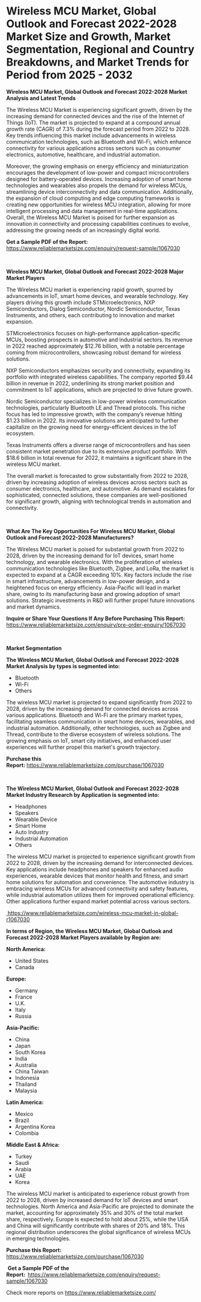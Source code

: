 <p><h1>Wireless MCU Market, Global Outlook and Forecast 2022-2028 Market Size and Growth, Market Segmentation, Regional and Country Breakdowns, and Market Trends for Period from 2025 -  2032</h1></p><p><strong>Wireless MCU Market, Global Outlook and Forecast 2022-2028 Market Analysis and Latest Trends</strong></p>
<p><p>The Wireless MCU Market is experiencing significant growth, driven by the increasing demand for connected devices and the rise of the Internet of Things (IoT). The market is projected to expand at a compound annual growth rate (CAGR) of 7.3% during the forecast period from 2022 to 2028. Key trends influencing this market include advancements in wireless communication technologies, such as Bluetooth and Wi-Fi, which enhance connectivity for various applications across sectors such as consumer electronics, automotive, healthcare, and industrial automation.</p><p>Moreover, the growing emphasis on energy efficiency and miniaturization encourages the development of low-power and compact microcontrollers designed for battery-operated devices. Increasing adoption of smart home technologies and wearables also propels the demand for wireless MCUs, streamlining device interconnectivity and data communication. Additionally, the expansion of cloud computing and edge computing frameworks is creating new opportunities for wireless MCU integration, allowing for more intelligent processing and data management in real-time applications. Overall, the Wireless MCU Market is poised for further expansion as innovation in connectivity and processing capabilities continues to evolve, addressing the growing needs of an increasingly digital world.</p></p>
<p><strong>Get a Sample PDF of the Report:&nbsp;</strong> <a href="https://www.reliablemarketsize.com/enquiry/request-sample/1067030?utm_campaign=3550&utm_medium=2&utm_source=Github&utm_content=ia&utm_term=21032025&utm_id=wireless-mcu-market-global-outlook-and-forecast-2022-2028">https://www.reliablemarketsize.com/enquiry/request-sample/1067030</a></p>
<p>&nbsp;</p>
<p><strong>Wireless MCU Market, Global Outlook and Forecast 2022-2028 Major Market Players</strong></p>
<p><p>The Wireless MCU market is experiencing rapid growth, spurred by advancements in IoT, smart home devices, and wearable technology. Key players driving this growth include STMicroelectronics, NXP Semiconductors, Dialog Semiconductor, Nordic Semiconductor, Texas Instruments, and others, each contributing to innovation and market expansion.</p><p>STMicroelectronics focuses on high-performance application-specific MCUs, boosting prospects in automotive and industrial sectors. Its revenue in 2022 reached approximately $12.76 billion, with a notable percentage coming from microcontrollers, showcasing robust demand for wireless solutions.</p><p>NXP Semiconductors emphasizes security and connectivity, expanding its portfolio with integrated wireless capabilities. The company reported $9.44 billion in revenue in 2022, underlining its strong market position and commitment to IoT applications, which are projected to drive future growth.</p><p>Nordic Semiconductor specializes in low-power wireless communication technologies, particularly Bluetooth LE and Thread protocols. This niche focus has led to impressive growth, with the company’s revenue hitting $1.23 billion in 2022. Its innovative solutions are anticipated to further capitalize on the growing need for energy-efficient devices in the IoT ecosystem.</p><p>Texas Instruments offers a diverse range of microcontrollers and has seen consistent market penetration due to its extensive product portfolio. With $18.6 billion in total revenue for 2022, it maintains a significant share in the wireless MCU market.</p><p>The overall market is forecasted to grow substantially from 2022 to 2028, driven by increasing adoption of wireless devices across sectors such as consumer electronics, healthcare, and automotive. As demand escalates for sophisticated, connected solutions, these companies are well-positioned for significant growth, aligning with technological trends in automation and connectivity.</p></p>
<p>&nbsp;</p>
<p><strong>What Are The Key Opportunities For Wireless MCU Market, Global Outlook and Forecast 2022-2028 Manufacturers?</strong></p>
<p><p>The Wireless MCU market is poised for substantial growth from 2022 to 2028, driven by the increasing demand for IoT devices, smart home technology, and wearable electronics. With the proliferation of wireless communication technologies like Bluetooth, Zigbee, and LoRa, the market is expected to expand at a CAGR exceeding 10%. Key factors include the rise in smart infrastructure, advancements in low-power design, and a heightened focus on energy efficiency. Asia-Pacific will lead in market share, owing to its manufacturing base and growing adoption of smart solutions. Strategic investments in R&D will further propel future innovations and market dynamics.</p></p>
<p><strong>Inquire or Share Your Questions If Any Before Purchasing This Report:</strong> <a href="https://www.reliablemarketsize.com/enquiry/pre-order-enquiry/1067030?utm_campaign=3550&utm_medium=2&utm_source=Github&utm_content=ia&utm_term=21032025&utm_id=wireless-mcu-market-global-outlook-and-forecast-2022-2028">https://www.reliablemarketsize.com/enquiry/pre-order-enquiry/1067030</a></p>
<p>&nbsp;</p>
<p><strong>Market Segmentation</strong></p>
<p><strong>The Wireless MCU Market, Global Outlook and Forecast 2022-2028 Market Analysis by types is segmented into:</strong></p>
<p><ul><li>Bluetooth</li><li>Wi-Fi</li><li>Others</li></ul></p>
<p><p>The wireless MCU market is projected to expand significantly from 2022 to 2028, driven by the increasing demand for connected devices across various applications. Bluetooth and Wi-Fi are the primary market types, facilitating seamless communication in smart home devices, wearables, and industrial automation. Additionally, other technologies, such as Zigbee and Thread, contribute to the diverse ecosystem of wireless solutions. The growing emphasis on IoT, smart city initiatives, and enhanced user experiences will further propel this market's growth trajectory.</p></p>
<p><strong>Purchase this Report:&nbsp;</strong><a href="https://www.reliablemarketsize.com/purchase/1067030?utm_campaign=3550&utm_medium=2&utm_source=Github&utm_content=ia&utm_term=21032025&utm_id=wireless-mcu-market-global-outlook-and-forecast-2022-2028">https://www.reliablemarketsize.com/purchase/1067030</a></p>
<p>&nbsp;</p>
<p><strong>The Wireless MCU Market, Global Outlook and Forecast 2022-2028 Market Industry Research by Application is segmented into:</strong></p>
<p><ul><li>Headphones</li><li>Speakers</li><li>Wearable Device</li><li>Smart Home</li><li>Auto Industry</li><li>Industrial Automation</li><li>Others</li></ul></p>
<p><p>The wireless MCU market is projected to experience significant growth from 2022 to 2028, driven by the increasing demand for interconnected devices. Key applications include headphones and speakers for enhanced audio experiences, wearable devices that monitor health and fitness, and smart home solutions for automation and convenience. The automotive industry is embracing wireless MCUs for advanced connectivity and safety features, while industrial automation utilizes them for improved operational efficiency. Other applications further expand market potential across various sectors.</p></p>
<p><a href="https://www.reliablemarketsize.com/wireless-mcu-market-in-global-r1067030?utm_campaign=3550&utm_medium=2&utm_source=Github&utm_content=ia&utm_term=21032025&utm_id=wireless-mcu-market-global-outlook-and-forecast-2022-2028">&nbsp;https://www.reliablemarketsize.com/wireless-mcu-market-in-global-r1067030</a></p>
<p><strong>In terms of Region, the Wireless MCU Market, Global Outlook and Forecast 2022-2028 Market Players available by Region are:</strong></p>
<p>
    <p> <strong> North America: </strong>
        <ul>
            <li>United States</li>
            <li>Canada</li>
        </ul>
        </p> 
    <p> <strong> Europe: </strong>
        <ul>
            <li>Germany</li>
            <li>France</li>
            <li>U.K.</li>
            <li>Italy</li>
            <li>Russia</li>
        </ul>
        </p> 
    <p> <strong> Asia-Pacific: </strong>
        <ul>
            <li>China</li>
            <li>Japan</li>
            <li>South Korea</li>
            <li>India</li>
            <li>Australia</li>
            <li>China Taiwan</li>
            <li>Indonesia</li>
            <li>Thailand</li>
            <li>Malaysia</li>
        </ul>
        </p> 
    <p> <strong> Latin America: </strong>
        <ul>
            <li>Mexico</li>
            <li>Brazil</li>
            <li>Argentina Korea</li>
            <li>Colombia</li>
        </ul>
        </p> 
    <p> <strong> Middle East & Africa: </strong>
        <ul>
            <li>Turkey</li>
            <li>Saudi</li>
            <li>Arabia</li>
            <li>UAE</li>
            <li>Korea</li>
        </ul>
    </p>
    </p>
<p><p>The wireless MCU market is anticipated to experience robust growth from 2022 to 2028, driven by increased demand for IoT devices and smart technologies. North America and Asia-Pacific are projected to dominate the market, accounting for approximately 35% and 30% of the total market share, respectively. Europe is expected to hold about 25%, while the USA and China will significantly contribute with shares of 20% and 18%. This regional distribution underscores the global significance of wireless MCUs in emerging technologies.</p></p>
<p><strong>Purchase this Report: </strong><a href="https://www.reliablemarketsize.com/purchase/1067030?utm_campaign=3550&utm_medium=2&utm_source=Github&utm_content=ia&utm_term=21032025&utm_id=wireless-mcu-market-global-outlook-and-forecast-2022-2028">https://www.reliablemarketsize.com/purchase/1067030</a></p>
<p>&nbsp;<strong>Get a Sample PDF of the Report:&nbsp;&nbsp;</strong><a href="https://www.reliablemarketsize.com/enquiry/request-sample/1067030?utm_campaign=3550&utm_medium=2&utm_source=Github&utm_content=ia&utm_term=21032025&utm_id=wireless-mcu-market-global-outlook-and-forecast-2022-2028">https://www.reliablemarketsize.com/enquiry/request-sample/1067030</a></p>
<p><strong></strong></p>
<p>Check more reports on <a href="https://www.reliablemarketsize.com/?utm_campaign=3550&utm_medium=2&utm_source=Github&utm_content=ia&utm_term=21032025&utm_id=wireless-mcu-market-global-outlook-and-forecast-2022-2028">https://www.reliablemarketsize.com/</a></p>